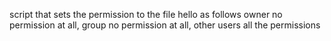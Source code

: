 script that sets the permission to the file hello as follows owner no permission at all, group no permission at all, other users all the permissions
